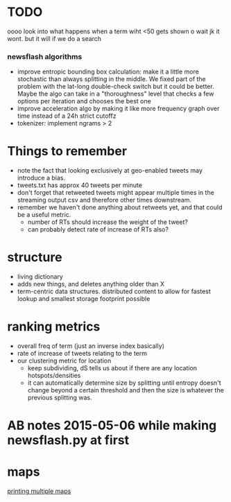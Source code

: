 

# TODO

oooo look into what happens when a term wiht <50 gets shown o wait jk it wont. but it will if we do a search


### newsflash algorithms

- improve entropic bounding box calculation: make it a little more stochastic than always splitting in the middle. We fixed part of the problem with the lat-long double-check switch but it could be better. Maybe the algo can take in a "thoroughness" level that checks a few options per iteration and chooses the best one
- improve acceleration algo by making it like more frequency graph over time instead of a 24h strict cutoffz
- tokenizer: implement ngrams > 2



# Things to remember
- note the fact that looking exclusively at geo-enabled tweets may introduce a bias.
- tweets.txt has approx 40 tweets per minute
- don't forget that retweeted tweets might appear multiple times in the streaming output csv and therefore other times downstream. 
- remember we haven't done anything about retweets yet, and that could be a useful metric.  
	+ number of RTs should increase the weight of the tweet?
	+ can probably detect rate of increase of RTs also?


# structure

- living dictionary
- adds new things, and deletes anything older than X
- term-centric data structures. distributed content to allow for fastest lookup and smallest storage footprint possible


# ranking metrics 

- overall freq of term (just an inverse index basically)
- rate of increase of tweets relating to the term
- our clustering metric for location
	+ keep subdividing, dS tells us about if there are any location hotspots/densities
	+ it can automatically determine size by splitting until entropy doesn't change beyond a certain threshold and then the size is whatever the previous splitting was.


# AB notes 2015-05-06 while making newsflash.py at first



# maps

[printing multiple maps](http://blog.webkid.io/multiple-maps-d3/)



